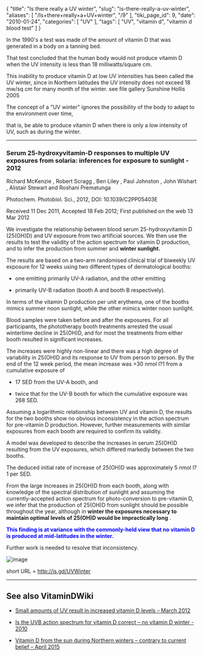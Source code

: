 {
    "title": "Is there really a UV winter",
    "slug": "is-there-really-a-uv-winter",
    "aliases": [
        "/Is+there+really+a+UV+winter",
        "/9"
    ],
    "tiki_page_id": 9,
    "date": "2010-01-24",
    "categories": [
        "UV"
    ],
    "tags": [
        "UV",
        "vitamin d",
        "vitamin d blood test"
    ]
}


In the 1990's a test was made of the amount of vitamin D that was generated in a body on a tanning bed. 

That test concluded that the human body would not produce vitamin D when the UV intensity is less than 18 milliwatts/square cm.

This inability to produce vitamin D at low UV intensities has been called the UV winter, since in Northern latitudes the UV intensity does not exceed 18 mw/sq cm for many month of the winter.  see file gallery Sunshine Hollis 2005

The concept of a "UV winter" ignores the possibility of the body to adapt to the environment over time, 

that is, be able to produce vitamin D when there is only a low intensity of UV, such as during the winter.

---

### Serum 25-hydroxyvitamin-D responses to multiple UV exposures from solaria: inferences for exposure to sunlight - 2012

Richard McKenzie ,  Robert Scragg ,  Ben Liley ,  Paul Johnston ,  John Wishart ,  Alistair Stewart and Roshani Prematunga

Photochem. Photobiol. Sci., 2012, DOI: 10.1039/C2PP05403E

Received 11 Dec 2011, Accepted 18 Feb 2012; First published on the web 13 Mar 2012 

We investigate the relationship between blood serum 25-hydroxyvitamin D (25(OH)D) and UV exposure from two artificial sources. We then use the results to test the validity of the action spectrum for vitamin D production, and to infer the production from summer and  **winter sunlight.** 

The results are based on a two-arm randomised clinical trial of biweekly UV exposure for 12 weeks using two different types of dermatological booths: 

* one emitting primarily UV-A radiation, and the other emitting 

* primarily UV-B radiation (booth A and booth B respectively). 

In terms of the vitamin D production per unit erythema, one of the booths mimics summer noon sunlight, while the other mimics winter noon sunlight. 

Blood samples were taken before and after the exposures. For all participants, the phototherapy booth treatments arrested the usual wintertime decline in 25(OH)D, and for most the treatments from either booth resulted in significant increases. 

The increases were highly non-linear and there was a high degree of variability in 25(OH)D and its response to UV from person to person. By the end of the 12 week period, the mean increase was >30 nmol l?1 from a cumulative exposure of 

* 17 SED from the UV-A booth, and 

* twice that for the UV-B booth for which the cumulative exposure was 268 SED. 

Assuming a logarithmic relationship between UV and vitamin D, the results for the two booths show no obvious inconsistency in the action spectrum for pre-vitamin D production. However, further measurements with similar exposures from each booth are required to confirm its validity. 

A model was developed to describe the increases in serum 25(OH)D resulting from the UV exposures, which differed markedly between the two booths. 

The deduced initial rate of increase of 25(OH)D was approximately 5 nmol l?1 per SED. 

From the large increases in 25(OH)D from each booth, along with knowledge of the spectral distribution of sunlight and assuming the currently-accepted action spectrum for photo-conversion to pre-vitamin D, we infer that the production of 25(OH)D from sunlight should be possible throughout the year, although in  **winter the exposures necessary to maintain optimal levels of 25(OH)D would be impractically long** . 

 **<span style="color:#00F;">This finding is at variance with the commonly-held view that no vitamin D is produced at mid-latitudes in the winter. </span>** 

Further work is needed to resolve that inconsistency.

<img src="https://d378j1rmrlek7x.cloudfront.net/attachments/jpeg/solaria---2012.jpg" alt="image">

short URL = http://is.gd/UVWinter

---

## See also VitaminDWiki

* [Small amounts of UV result in increased vitamin D levels – March 2012](/posts/even-small-amounts-of-uvb-result-in-increased-vitamin-d-levels)

* [Is the UVB action spectrum for vitamin D correct – no vitamin D winter - 2010](/posts/is-the-uvb-action-spectrum-for-vitamin-d-correct-no-vitamin-d-winter-2010)

* [Vitamin D from the sun during Northern winters – contrary to current belief – April 2015](/posts/vitamin-d-from-the-sun-during-northern-winters-contrary-to-current-belief)